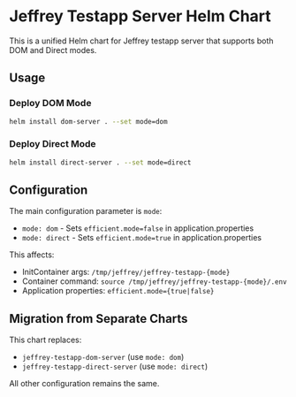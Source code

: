# Jeffrey Testapp Server Helm Chart

This is a unified Helm chart for Jeffrey testapp server that supports both DOM and Direct modes.

## Usage

### Deploy DOM Mode
```bash
helm install dom-server . --set mode=dom
```

### Deploy Direct Mode
```bash
helm install direct-server . --set mode=direct
```

## Configuration

The main configuration parameter is `mode`:
- `mode: dom` - Sets `efficient.mode=false` in application.properties
- `mode: direct` - Sets `efficient.mode=true` in application.properties

This affects:
- InitContainer args: `/tmp/jeffrey/jeffrey-testapp-{mode}`
- Container command: `source /tmp/jeffrey/jeffrey-testapp-{mode}/.env`
- Application properties: `efficient.mode={true|false}`

## Migration from Separate Charts

This chart replaces:
- `jeffrey-testapp-dom-server` (use `mode: dom`)
- `jeffrey-testapp-direct-server` (use `mode: direct`)

All other configuration remains the same.
